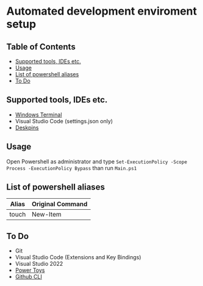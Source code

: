 # Automated development enviroment setup

## Table of Contents
- [Supported tools, IDEs etc.](#supported-tools--ides-etc)
- [Usage](#usage)
- [List of powershell aliases](#list-of-powershell-aliases)
- [To Do](#to-do)

## Supported tools, IDEs etc.
-  [Windows Terminal](https://github.com/microsoft/terminal)
-  Visual Studio Code (settings.json only)
-  [Deskpins ](https://efotinis.neocities.org/deskpins/)
## Usage
Open Powershell as administrator and type
`Set-ExecutionPolicy -Scope Process -ExecutionPolicy Bypass`
than run
`Main.ps1`


## List of powershell aliases 
| Alias | Original Command |
|-------|------------------|
| touch | New-Item         |


## To Do
- Git
- Visual Studio Code (Extensions and Key Bindings)
- Visual Studio 2022
- [Power Toys](https://docs.microsoft.com/en-us/windows/powertoys/)
- [Github CLI](https://cli.github.com)
